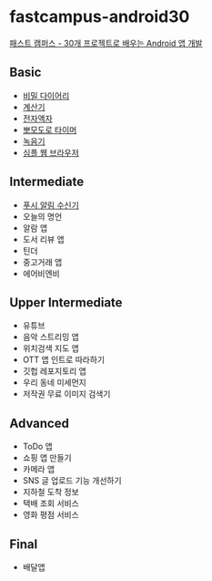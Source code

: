 # fastcampus-android30

[패스트 캠퍼스 - 30개 프로젝트로 배우는 Android 앱 개발](https://fastcampus.co.kr/dev_online_androidappfinal)

## Basic
- [비밀 다이어리](https://github.com/shshksh/fastcampus-android30/tree/master/basic/SecretDiary)
- [계산기](https://github.com/shshksh/fastcampus-android30/tree/master/basic/Calculator)
- [전자액자](https://github.com/shshksh/fastcampus-android30/tree/master/basic/ElectronicFrame)
- [뽀모도로 타이머](https://github.com/shshksh/fastcampus-android30/tree/master/basic/PomodoroTimer)
- [녹음기](https://github.com/shshksh/fastcampus-android30/tree/master/basic/recorder)
- [심플 웹 브라우저](https://github.com/shshksh/fastcampus-android30/tree/master/basic/SimpleWebBrowser)

## Intermediate
- [푸시 알림 수신기](https://github.com/shshksh/fastcampus-android30/tree/master/intermediate/PushNotificationReceiver)
- 오늘의 명언
- 알람 앱
- 도서 리뷰 앱
- 틴더
- 중고거래 앱
- 에어비엔비

## Upper Intermediate
- 유튜브
- 음악 스트리밍 앱
- 위치검색 지도 앱
- OTT 앱 인트로 따라하기
- 깃헙 레포지토리 앱
- 우리 동네 미세먼지
- 저작권 무료 이미지 검색기

## Advanced
- ToDo 앱
- 쇼핑 앱 만들기
- 카메라 앱
- SNS 글 업로드 기능 개선하기
- 지하철 도착 정보
- 택배 조회 서비스
- 영화 평점 서비스

## Final
- 배달앱

